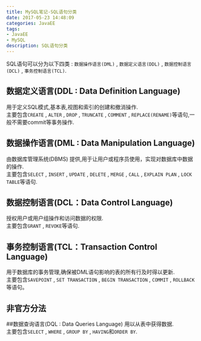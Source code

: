 ```yaml
---
title: MySQL笔记-SQL语句分类
date: 2017-05-23 14:48:09
categories: JavaEE
tags: 
- JavaEE
- MySQL
description: SQL语句分类
---
```


SQL语句可以分为以下四类 : `数据操作语言(DML)` , `数据定义语言(DDL)` , `数据控制语言(DCL)` , `事务控制语言(TCL)`.

## 数据定义语言(DDL : Data Definition Language)
用于定义SQL模式,基本表,视图和索引的创建和撤消操作.<br/>
主要包含`CREATE` , `ALTER` , `DROP` , `TRUNCATE` , `COMMENT` , `REPLACE(RENAME)`等语句,一般不需要commit等事务操作.

## 数据操作语言(DML : Data Manipulation Language)
由数据库管理系统(DBMS) 提供,用于让用户或程序员使用，实现对数据库中数据的操作.<br/> 
主要包含`SELECT` , `INSERT` , `UPDATE` , `DELETE` , `MERGE` , `CALL` , `EXPLAIN PLAN` , `LOCK TABLE`等语句.

## 数据控制语言(DCL：Data Control Language)
授权用户或用户组操作和访问数据的权限.<br/>
主要包含`GRANT` , `REVOKE`等语句.

## 事务控制语言(TCL：Transaction Control Language)
用于数据库的事务管理,确保被DML语句影响的表的所有行及时得以更新.<br/>
主要包含`SAVEPOINT` , `SET TRANSACTION` , `BEGIN TRANSACTION` , `COMMIT` , `ROLLBACK`等语句。

## 非官方分法
##数据查询语言(DQL : Data Queries Language)
用以从表中获得数据.<br/>
主要包含`SELECT` , `WHERE` , `GROUP BY` , `HAVING`和`ORDER BY`.

